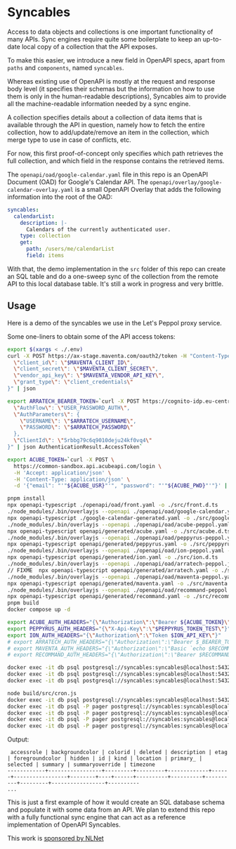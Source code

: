 # Syncables

Access to data objects and collections is one important functionality of many APIs. Sync engines require quite some boilerplate to keep an up-to-date local copy of a collection that the API exposes.

To make this easier, we introduce a new field in OpenAPI specs, apart from `paths` and `components`, named `syncables`.

Whereas existing use of OpenAPI is mostly at the request and response body level (it specifies their schemas but the information on how to use them is only in the human-readable descriptions), Syncables aim to provide all the machine-readable information needed by a sync engine.

A collection specifies details about a collection of data items that is available through the API in question,
namely how to fetch the entire collection, how to add/update/remove an item in the collection, which merge type to use in case of conflicts, etc.

For now, this first proof-of-concept only specifies which path retrieves the full collection, and which field in the response contains the retrieved items.

The `openapi/oad/google-calendar.yaml` file in this repo is an OpenAPI Document (OAD) for Google's Calendar API.
The `openapi/overlay/google-calendar-overlay.yaml` is a small OpenAPI Overlay that adds the following information into the root of the OAD:
```yaml
syncables:
  calendarList:
    description: |-
      Calendars of the currently authenticated user.
    type: collection
    get:
      path: /users/me/calendarList
      field: items
```
With that, the demo implementation in the `src` folder of this repo can create an SQL table and do a one-sweep sync of the collection from the remote API to this local database table.
It's still a work in progress and very brittle.

## Usage
Here is a demo of the syncables we use in the Let's Peppol proxy service.

Some one-liners to obtain some of the API access tokens:
```sh
export $(xargs < ./.env)
curl -X POST https://ax-stage.maventa.com/oauth2/token -H "Content-Type: application/json" -d "{
  \"client_id\": \"$MAVENTA_CLIENT_ID\",
  \"client_secret\": \"$MAVENTA_CLIENT_SECRET\",
  \"vendor_api_key\": \"$MAVENTA_VENDOR_API_KEY\",
  \"grant_type\": \"client_credentials\"
}" | json

export ARRATECH_BEARER_TOKEN=`curl -X POST https://cognito-idp.eu-central-1.amazonaws.com/ -H "Content-Type: application/x-amz-json-1.1" -H "X-Amz-Target: AWSCognitoIdentityProviderService.InitiateAuth" -d "{                                 
  \"AuthFlow\": \"USER_PASSWORD_AUTH\",
  \"AuthParameters\": {
    \"USERNAME\": \"$ARRATECH_USERNAME\",
    \"PASSWORD\": \"$ARRATECH_PASSWORD\"
  },                                          
  \"ClientId\": \"5rbbg79c6q9010deju24kf0vq4\"
}" | json AuthenticationResult.AccessToken`

export ACUBE_TOKEN=`curl -X POST \
  https://common-sandbox.api.acubeapi.com/login \
  -H 'Accept: application/json' \
  -H 'Content-Type: application/json' \
  -d '{"email": "'"${ACUBE_USR}"'", "password": "'"${ACUBE_PWD}"'"}' | json token`
```

```sh
pnpm install
npx openapi-typescript ./openapi/oad/front.yaml -o ./src/front.d.ts
./node_modules/.bin/overlayjs --openapi ./openapi/oad/google-calendar.yaml --overlay ./openapi/overlay/google-calendar-overlay.yaml > google-calendar-generated.yaml
npx openapi-typescript ./google-calendar-generated.yaml -o ./src/google-calendar.d.ts
./node_modules/.bin/overlayjs --openapi ./openapi/oad/acube-peppol.yaml --overlay ./openapi/overlay/acube-peppol-overlay.yaml > openapi/generated/acube.yaml
npx openapi-typescript openapi/generated/acube.yaml -o ./src/acube.d.ts
./node_modules/.bin/overlayjs --openapi ./openapi/oad/peppyrus-peppol.yaml --overlay ./openapi/overlay/peppyrus-peppol-overlay.yaml > openapi/generated/peppyrus.yaml
npx openapi-typescript openapi/generated/peppyrus.yaml -o ./src/peppyrus.d.ts
./node_modules/.bin/overlayjs --openapi ./openapi/oad/ion-peppol.yaml --overlay ./openapi/overlay/ion-peppol-overlay.yaml > openapi/generated/ion.yaml
npx openapi-typescript openapi/generated/ion.yaml -o ./src/ion.d.ts
./node_modules/.bin/overlayjs --openapi ./openapi/oad/arratech-peppol.json --overlay ./openapi/overlay/arratech-peppol-overlay.yaml > openapi/generated/arratech.yaml
// FIXME  npx openapi-typescript openapi/generated/arratech.yaml -o ./src/arratech.d.ts
./node_modules/.bin/overlayjs --openapi ./openapi/oad/maventa-peppol.yaml --overlay ./openapi/overlay/maventa-peppol-overlay.yaml > openapi/generated/maventa.yaml
npx openapi-typescript openapi/generated/maventa.yaml -o ./src/maventa.d.ts
./node_modules/.bin/overlayjs --openapi ./openapi/oad/recommand-peppol.yaml --overlay ./openapi/overlay/recommand-peppol-overlay.yaml > openapi/generated/recommand.yaml
npx openapi-typescript openapi/generated/recommand.yaml -o ./src/recommand.d.ts
pnpm build
docker compose up -d

export ACUBE_AUTH_HEADERS="{\"Authorization\":\"Bearer ${ACUBE_TOKEN}\"}"
export PEPPYRUS_AUTH_HEADERS="{\"X-Api-Key\":\"$PEPPYRUS_TOKEN_TEST\"}"
export ION_AUTH_HEADERS="{\"Authorization\":\"Token $ION_API_KEY\"}"
# export ARRATECH_AUTH_HEADERS="{\"Authorization\":\"Bearer $_BEARER_TOKEN\"}"
# export MAVENTA_AUTH_HEADERS="{\"Authorization\":\"Basic `echo $RECOMMAND_API_KEY:$RECOMMAND_API_SECRET | base64`\"}"
# export RECOMMAND_AUTH_HEADERS="{\"Authorization\":\"Bearer $RECOMMAND_API_KEY\"}"

docker exec -it db psql postgresql://syncables:syncables@localhost:5432/syncables -c "create type direction as enum ('incoming', 'outgoing');"
docker exec -it db psql postgresql://syncables:syncables@localhost:5432/syncables -c "create type docType as enum ('invoice', 'credit-note');"
docker exec -it db psql postgresql://syncables:syncables@localhost:5432/syncables -c "create table FrontDocs (senderId text, senderName text, receiverId text, receiverName text, docType docType, direction direction, docId text, amount numeric, platformId text primary key, createdAt timestamp, issueDate timestamp, dueDate timestamp, paid timestamp, paymentTermsNote text, ubl text);"

node build/src/cron.js
docker exec -it db psql postgresql://syncables:syncables@localhost:5432/syncables -c "\d+"
docker exec -it db psql -P pager postgresql://syncables:syncables@localhost:5432/syncables -c "select * from recommand_documents limit 1;"
docker exec -it db psql -P pager postgresql://syncables:syncables@localhost:5432/syncables -c "select * from acube_invoice limit 1;"
docker exec -it db psql -P pager postgresql://syncables:syncables@localhost:5432/syncables -c "select * from ion_receivetransactions limit 1;"
docker exec -it db psql -P pager postgresql://syncables:syncables@localhost:5432/syncables -c "select * from peppyrus_message limit 1;"
```
Output:
```
 accessrole | backgroundcolor | colorid | deleted | description | etag | foregroundcolor | hidden | id | kind | location | primary_ | selected | summary | summaryoverride | timezone 
------------+-----------------+---------+---------+-------------+------+-----------------+--------+----+------+----------+----------+----------+---------+-----------------+----------
...
```
This is just a first example of how it would create an SQL database schema and populate it with some data from an API. We plan to extend this repo with a fully functional sync engine that can act as a reference implementation of OpenAPI Syncables.

This work is [sponsored by NLNet](https://nlnet.nl/project/TUBS/)
